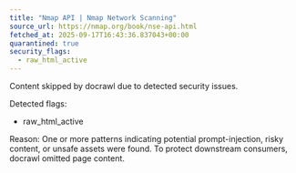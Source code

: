 ```yaml
---
title: "Nmap API | Nmap Network Scanning"
source_url: https://nmap.org/book/nse-api.html
fetched_at: 2025-09-17T16:43:36.837043+00:00
quarantined: true
security_flags:
  - raw_html_active
---
```


Content skipped by docrawl due to detected security issues.

Detected flags:
- raw_html_active

Reason: One or more patterns indicating potential prompt-injection, risky content, or unsafe assets were found. To protect downstream consumers, docrawl omitted page content.